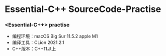 # Essential-C++  SourceCode-Practise
### <Essential-C++> practise

* 编程环境：macOS Big Sur 11.5.2 apple M1
* 编译工具：CLion 2021.2.1
* C++版本：C++11以上 
